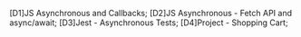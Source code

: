 [D1]JS Asynchronous and Callbacks;
[D2]JS Asynchronous - Fetch API and async/await;
[D3]Jest - Asynchronous Tests;
[D4]Project - Shopping Cart;
